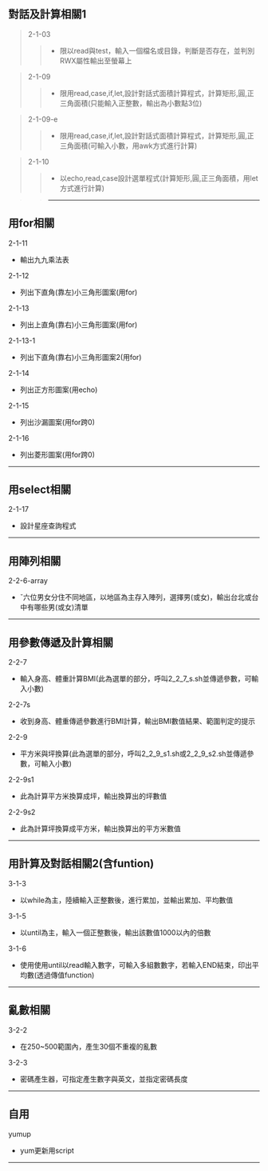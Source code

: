 對話及計算相關1  
---

>2-1-03  
>>* 限以read與test，輸入一個檔名或目錄，判斷是否存在，並判別RWX屬性輸出至螢幕上  

>2-1-09  
>>* 限用read,case,if,let,設計對話式面積計算程式，計算矩形,圓,正三角面積(只能輸入正整數，輸出為小數點3位)  

>2-1-09-e  
>>* 限用read,case,if,let,設計對話式面積計算程式，計算矩形,圓,正三角面積(可輸入小數，用awk方式進行計算)  

>2-1-10  
>>* 以echo,read,case設計選單程式(計算矩形,圓,正三角面積，用let方式進行計算)  

>>---

用for相關  
---

2-1-11  
* 輸出九九乘法表  

2-1-12  
* 列出下直角(靠左)小三角形圖案(用for)  

2-1-13  
* 列出上直角(靠右)小三角形圖案(用for)  

2-1-13-1  
* 列出下直角(靠右)小三角形圖案2(用for)  

2-1-14  
* 列出正方形圖案(用echo)  

2-1-15  
* 列出沙漏圖案(用for跨0)  

2-1-16  
* 列出菱形圖案(用for跨0)  

---

用select相關  
---

2-1-17  
* 設計星座查詢程式  

---

用陣列相關  
---

2-2-6-array  
* ˇ六位男女分住不同地區，以地區為主存入陣列，選擇男(或女)，輸出台北或台中有哪些男(或女)清單

---

用參數傳遞及計算相關  
---

2-2-7  
* 輸入身高、體重計算BMI(此為選單的部分，呼叫2_2_7_s.sh並傳遞參數，可輸入小數)  

2-2-7s  
* 收到身高、體重傳遞參數進行BMI計算，輸出BMI數值結果、範圍判定的提示  

2-2-9  
* 平方米與坪換算(此為選單的部分，呼叫2_2_9_s1.sh或2_2_9_s2.sh並傳遞參數，可輸入小數)  

2-2-9s1  
* 此為計算平方米換算成坪，輸出換算出的坪數值  

2-2-9s2  
* 此為計算坪換算成平方米，輸出換算出的平方米數值  

---

用計算及對話相關2(含funtion)  
---

3-1-3  
* 以while為主，陸續輸入正整數後，進行累加，並輸出累加、平均數值  

3-1-5  
* 以until為主，輸入一個正整數後，輸出該數值1000以內的倍數  

3-1-6  
* 使用使用until以read輸入數字，可輸入多組數數字，若輸入END結束，印出平均數(透過傳值function)  

---

亂數相關  
---

3-2-2  
* 在250~500範圍內，產生30個不重複的亂數  

3-2-3  
* 密碼產生器，可指定產生數字與英文，並指定密碼長度  

---

自用  
---

yumup  
* yum更新用script  

---
